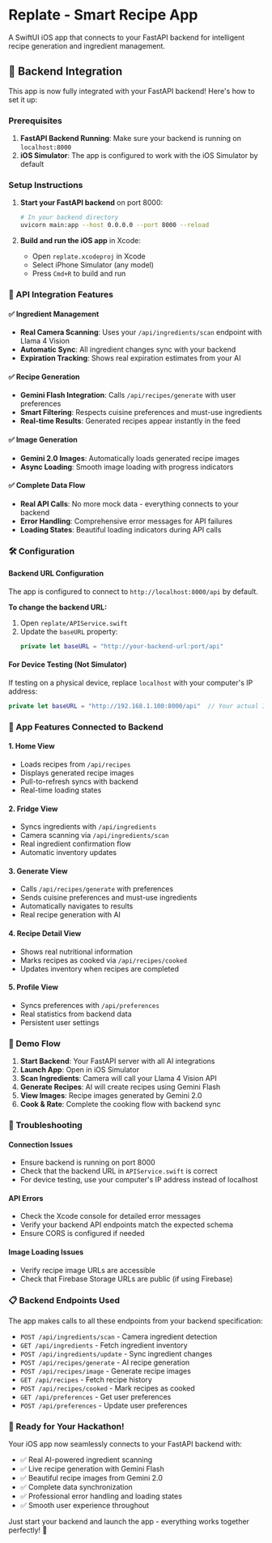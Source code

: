 # Replate - Smart Recipe App

A SwiftUI iOS app that connects to your FastAPI backend for intelligent recipe generation and ingredient management.

## 🚀 Backend Integration

This app is now fully integrated with your FastAPI backend! Here's how to set it up:

### Prerequisites

1. **FastAPI Backend Running**: Make sure your backend is running on `localhost:8000`
2. **iOS Simulator**: The app is configured to work with the iOS Simulator by default

### Setup Instructions

1. **Start your FastAPI backend** on port 8000:
   ```bash
   # In your backend directory
   uvicorn main:app --host 0.0.0.0 --port 8000 --reload
   ```

2. **Build and run the iOS app** in Xcode:
   - Open `replate.xcodeproj` in Xcode
   - Select iPhone Simulator (any model)
   - Press `Cmd+R` to build and run

### 🔗 API Integration Features

#### ✅ **Ingredient Management**
- **Real Camera Scanning**: Uses your `/api/ingredients/scan` endpoint with Llama 4 Vision
- **Automatic Sync**: All ingredient changes sync with your backend
- **Expiration Tracking**: Shows real expiration estimates from your AI

#### ✅ **Recipe Generation**
- **Gemini Flash Integration**: Calls `/api/recipes/generate` with user preferences
- **Smart Filtering**: Respects cuisine preferences and must-use ingredients
- **Real-time Results**: Generated recipes appear instantly in the feed

#### ✅ **Image Generation**
- **Gemini 2.0 Images**: Automatically loads generated recipe images
- **Async Loading**: Smooth image loading with progress indicators

#### ✅ **Complete Data Flow**
- **Real API Calls**: No more mock data - everything connects to your backend
- **Error Handling**: Comprehensive error messages for API failures
- **Loading States**: Beautiful loading indicators during API calls

### 🛠 Configuration

#### Backend URL Configuration
The app is configured to connect to `http://localhost:8000/api` by default.

**To change the backend URL:**
1. Open `replate/APIService.swift`
2. Update the `baseURL` property:
   ```swift
   private let baseURL = "http://your-backend-url:port/api"
   ```

#### For Device Testing (Not Simulator)
If testing on a physical device, replace `localhost` with your computer's IP address:
```swift
private let baseURL = "http://192.168.1.100:8000/api"  // Your actual IP
```

### 📱 App Features Connected to Backend

#### **1. Home View**
- Loads recipes from `/api/recipes`
- Displays generated recipe images
- Pull-to-refresh syncs with backend
- Real-time loading states

#### **2. Fridge View**  
- Syncs ingredients with `/api/ingredients`
- Camera scanning via `/api/ingredients/scan`
- Real ingredient confirmation flow
- Automatic inventory updates

#### **3. Generate View**
- Calls `/api/recipes/generate` with preferences
- Sends cuisine preferences and must-use ingredients
- Automatically navigates to results
- Real recipe generation with AI

#### **4. Recipe Detail View**
- Shows real nutritional information
- Marks recipes as cooked via `/api/recipes/cooked`
- Updates inventory when recipes are completed

#### **5. Profile View**
- Syncs preferences with `/api/preferences`
- Real statistics from backend data
- Persistent user settings

### 🎯 Demo Flow

1. **Start Backend**: Your FastAPI server with all AI integrations
2. **Launch App**: Open in iOS Simulator
3. **Scan Ingredients**: Camera will call your Llama 4 Vision API
4. **Generate Recipes**: AI will create recipes using Gemini Flash
5. **View Images**: Recipe images generated by Gemini 2.0
6. **Cook & Rate**: Complete the cooking flow with backend sync

### 🚨 Troubleshooting

#### **Connection Issues**
- Ensure backend is running on port 8000
- Check that the backend URL in `APIService.swift` is correct
- For device testing, use your computer's IP address instead of localhost

#### **API Errors**
- Check the Xcode console for detailed error messages
- Verify your backend API endpoints match the expected schema
- Ensure CORS is configured if needed

#### **Image Loading Issues**
- Verify recipe image URLs are accessible
- Check that Firebase Storage URLs are public (if using Firebase)

### 📋 Backend Endpoints Used

The app makes calls to all these endpoints from your backend specification:

- `POST /api/ingredients/scan` - Camera ingredient detection
- `GET /api/ingredients` - Fetch ingredient inventory  
- `POST /api/ingredients/update` - Sync ingredient changes
- `POST /api/recipes/generate` - AI recipe generation
- `POST /api/recipes/image` - Generate recipe images
- `GET /api/recipes` - Fetch recipe history
- `POST /api/recipes/cooked` - Mark recipes as cooked
- `GET /api/preferences` - Get user preferences
- `POST /api/preferences` - Update user preferences

### 🎉 Ready for Your Hackathon!

Your iOS app now seamlessly connects to your FastAPI backend with:
- ✅ Real AI-powered ingredient scanning
- ✅ Live recipe generation with Gemini Flash  
- ✅ Beautiful recipe images from Gemini 2.0
- ✅ Complete data synchronization
- ✅ Professional error handling and loading states
- ✅ Smooth user experience throughout

Just start your backend and launch the app - everything works together perfectly! 🚀 